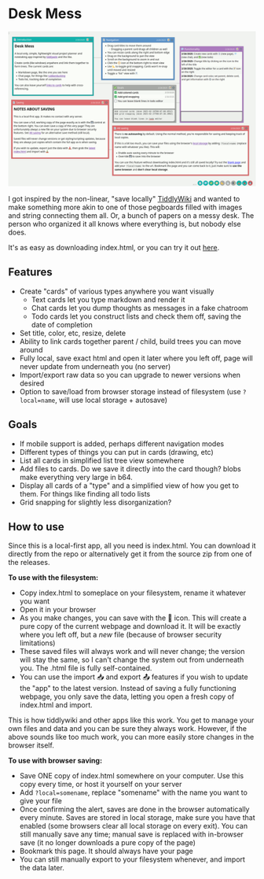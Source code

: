 # Desk Mess

![v0.6.1 screenshot](screenshots/v0.6.1.png)

I got inspired by the non-linear, "save locally" [TiddlyWiki](https://tiddlywiki.com/)
and wanted to make something more akin to one of those pegboards filled
with images and string connecting them all. Or, a bunch of papers on a messy
desk. The person who organized it all knows where everything is, but
nobody else does.

It's as easy as downloading index.html, or you can try it out [here](https://haloopdy.com/deskmess).

## Features

- Create "cards" of various types anywhere you want visually
  - Text cards let you type markdown and render it
  - Chat cards let you dump thoughts as messages in a fake chatroom
  - Todo cards let you construct lists and check them off, saving the date of completion
- Set title, color, etc, resize, delete
- Ability to link cards together parent / child, build trees you can move around
- Fully local, save exact html and open it later where you left off,
  page will never update from underneath you (no server)
- Import/export raw data so you can upgrade to newer versions when desired
- Option to save/load from browser storage instead of filesystem (use `?local=name`, will use local storage + autosave)

## Goals

- If mobile support is added, perhaps different navigation modes
- Different types of things you can put in cards (drawing, etc)
- List all cards in simplified list tree view somewhere
- Add files to cards. Do we save it directly into the card though?
  blobs make everything very large in b64.
- Display all cards of a "type" and a simplified view of how you get to them.
  For things like finding all todo lists
- Grid snapping for slightly less disorganization?

## How to use

Since this is a local-first app, all you need is index.html. You can download it directly from the
repo or alternatively get it from the source zip from one of the releases.

**To use with the filesystem:**
- Copy index.html to someplace on your filesystem, rename it whatever you want
- Open it in your browser
- As you make changes, you can save with the 💾 icon. This will create a pure copy of the current webpage and download it. It will be exactly where you left off, but a _new_ file (because of browser security limitations)
- These saved files will always work and will never change; the version will stay the same, so I can't change the system out from underneath you. The .html file is fully self-contained.
- You can use the import 📥 and export 📤 features if you wish to update the "app" to the latest version. Instead of saving a fully functioning webpage, you only save the data, letting you open a fresh copy of index.html and import.

This is how tiddlywiki and other apps like this work. You get to manage your own files and data and you can be sure they always work. However, if the above sounds like too much work, you can more easily store changes in the browser itself.

**To use with browser saving:**
- Save ONE copy of index.html somewhere on your computer. Use this copy every time, or host it yourself on your server
- Add `?local=somename`, replace "somename" with the name you want to give your file
- Once confirming the alert, saves are done in the browser automatically every minute. Saves are stored in local storage, make sure you have that enabled (some browsers clear all local storage on every exit). You can still manually save any time; manual save is replaced with in-browser save (it no longer downloads a pure copy of the page)
- Bookmark this page. It should always have your page
- You can still manually export to your filesystem whenever, and import the data later.
